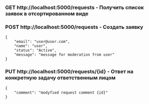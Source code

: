 ### GET http://localhost:5000/requests - Получить список заявок в отсортированном виде


### POST http://localhost:5000/requests - Создать заявку
	{
		"email": "user@user.com",
		"name": "user",
		"status": "Active",
		"message": "message for moderation from user"
	}


### PUT http://localhost:5000/requests/{id} - Ответ на конкретную задачу ответственным лицом
	{
		"comment": "modyfied request comment {id}"
	}
